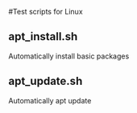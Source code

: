 #Test scripts for Linux

## apt_install.sh
Automatically install basic packages

## apt_update.sh
Automatically apt update
